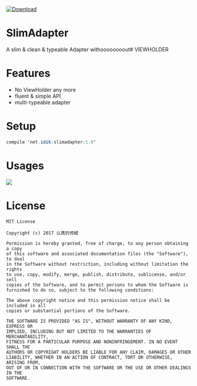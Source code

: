 
[ ![Download](https://api.bintray.com/packages/idik-net/SlimAdapter/SlimAdapter/images/download.svg) ](https://bintray.com/idik-net/SlimAdapter/SlimAdapter/_latestVersion)



# SlimAdapter
A slim &amp; clean &amp; typeable Adapter withoooooooout# VIEWHOLDER

# Features

* No ViewHolder any more
* fluent & simple API
* multi-typeable adapter

# Setup
```java
compile 'net.idik:slimadapter:1.0'
```

# Usages



<a href='https://bintray.com/idik-net/SlimAdapter/SlimAdapter?source=watch' alt='Get automatic notifications about new "SlimAdapter" versions'><img src='https://www.bintray.com/docs/images/bintray_badge_color.png'></a>




# License

    MIT License

    Copyright (c) 2017 认真的帅斌

    Permission is hereby granted, free of charge, to any person obtaining a copy
    of this software and associated documentation files (the "Software"), to deal
    in the Software without restriction, including without limitation the rights
    to use, copy, modify, merge, publish, distribute, sublicense, and/or sell
    copies of the Software, and to permit persons to whom the Software is
    furnished to do so, subject to the following conditions:

    The above copyright notice and this permission notice shall be included in all
    copies or substantial portions of the Software.

    THE SOFTWARE IS PROVIDED "AS IS", WITHOUT WARRANTY OF ANY KIND, EXPRESS OR
    IMPLIED, INCLUDING BUT NOT LIMITED TO THE WARRANTIES OF MERCHANTABILITY,
    FITNESS FOR A PARTICULAR PURPOSE AND NONINFRINGEMENT. IN NO EVENT SHALL THE
    AUTHORS OR COPYRIGHT HOLDERS BE LIABLE FOR ANY CLAIM, DAMAGES OR OTHER
    LIABILITY, WHETHER IN AN ACTION OF CONTRACT, TORT OR OTHERWISE, ARISING FROM,
    OUT OF OR IN CONNECTION WITH THE SOFTWARE OR THE USE OR OTHER DEALINGS IN THE
    SOFTWARE.
